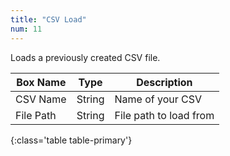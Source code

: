 ```yaml
---
title: "CSV Load"
num: 11
---
```


Loads a previously created CSV file. 

| Box Name | Type | Description | 
|-------|--------|--------
|CSV Name|String|Name of your CSV
|File Path|String|File path to load from
{:class='table table-primary'}









